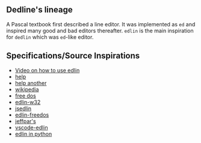 ## Dedline's lineage
A Pascal textbook first described a line editor.
It was implemented as `ed` and inspired many good and bad editors thereafter.
`edlin` is the main inspiration for `dedlin` which was `ed`-like editor.

## Specifications/Source Inspirations
- [Video on how to use edlin](https://www.youtube.com/watch?v=CIlJeKuSl9w&t=165s)
- [help](http://home.mnet-online.de/willybilly/fdhelp-dos/en/hhstndrd/base/edlin.htm)
- [help another](https://www.computerhope.com/edlin.htm)
- [wikipedia](https://en.wikipedia.org/wiki/Edlin)
- [free dos](https://github.com/FDOS/edlin/blob/master/msgs-en.h)
- [edlin-w32](https://github.com/yudenisov/edlin-w32)
- [jsedlin](https://github.com/LHerrmeyer/jsedlin)
- [edlin-freedos](https://opensource.com/article/21/6/edlin-freedos)
- [jeffpar's](https://jeffpar.github.io/kbarchive/kb/067/Q67706/)
- [vscode-edlin](https://github.com/FFengIll/vscode-edlin)
- [edlin in python](https://github.com/firefish111/edlin/blob/master/main.py)
